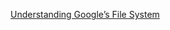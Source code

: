 [Understanding Google’s File System](https://www.micahlerner.com/2020/03/22/understanding-googles-file-system.html)